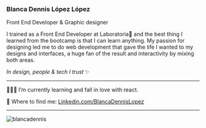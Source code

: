 ### Blanca Dennis López López
Front End Developer & Graphic designer 

I trained as a Front End Developer at Laboratoria💛 and the best thing I learned from the bootcamp is that I can learn anything. My passion for designing led me to do web development that gave the life I wanted to my designs and interfaces, a huge fan of the result and interactivity by mixing both areas.



*In design, people & tech I trust*  ✨

------------


👩🏻‍💻 I’m currently learning and fall in love with react.

🔮 Where to find me:  [Linkedin.com/BlancaDennisLopez](https://www.linkedin.com/in/blancadennislopez/)

------------


<p align="left"> <img src="https://github-readme-stats.vercel.app/api?username=blancadennis&show_icons=true&theme=gotham%22%20alt=%22blancadennis" alt="blancadennis" />
<!--
**BlancaDennis/BlancaDennis** is a ✨ _special_ ✨ repository because its `README.md` (this file) appears on your GitHub profile.



https://github-readme-stats.vercel.app/api?username=blancadennis&show_icons=true&theme=gotham%22%20alt=%22blancadennis
Here are some ideas to get you started:

- 🔭 I’m currently working on ...
- 🌱 I’m currently learning ...
- 👯 I’m looking to collaborate on ...
- 🤔 I’m looking for help with ...
- 💬 Ask me about ...
- 📫 How to reach me: ...
- 😄 Pronouns: ...
- ⚡ Fun fact: ...
-->
